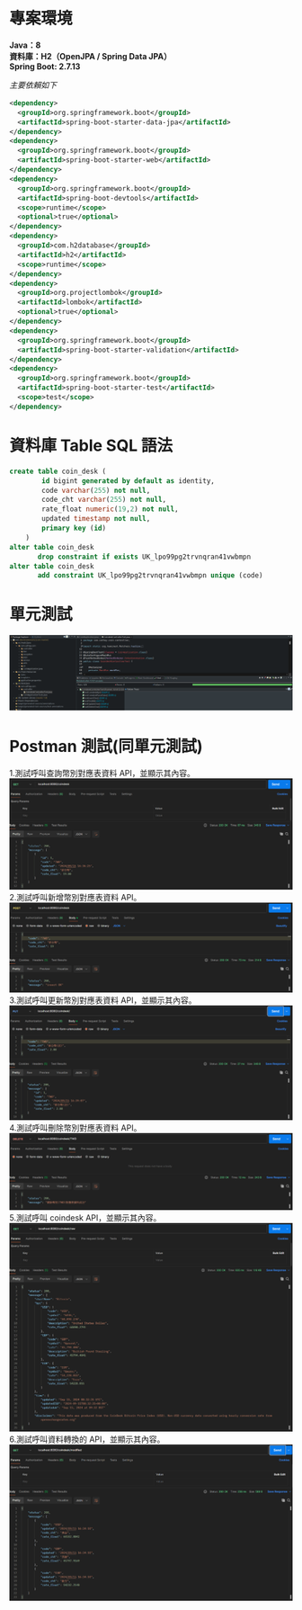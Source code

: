 # 專案環境   
**Java：8**  
**資料庫：H2（OpenJPA / Spring Data JPA）**  
**Spring Boot: 2.7.13**  

*主要依賴如下*  
``` xml
<dependency>
  <groupId>org.springframework.boot</groupId>
  <artifactId>spring-boot-starter-data-jpa</artifactId>
</dependency>
<dependency>
  <groupId>org.springframework.boot</groupId>
  <artifactId>spring-boot-starter-web</artifactId>
</dependency>
<dependency>
  <groupId>org.springframework.boot</groupId>
  <artifactId>spring-boot-devtools</artifactId>
  <scope>runtime</scope>
  <optional>true</optional>
</dependency>
<dependency>
  <groupId>com.h2database</groupId>
  <artifactId>h2</artifactId>
  <scope>runtime</scope>
</dependency>
<dependency>
  <groupId>org.projectlombok</groupId>
  <artifactId>lombok</artifactId>
  <optional>true</optional>
</dependency>
<dependency>
  <groupId>org.springframework.boot</groupId>
  <artifactId>spring-boot-starter-validation</artifactId>
</dependency>
<dependency>
  <groupId>org.springframework.boot</groupId>
  <artifactId>spring-boot-starter-test</artifactId>
  <scope>test</scope>
</dependency>
```

# 資料庫 Table SQL 語法  
``` SQL
create table coin_desk (
        id bigint generated by default as identity,
        code varchar(255) not null,
        code_cht varchar(255) not null,
        rate_float numeric(19,2) not null,
        updated timestamp not null,
        primary key (id)
    )
alter table coin_desk 
       drop constraint if exists UK_lpo99pg2trvnqran41vwbmpn
alter table coin_desk 
       add constraint UK_lpo99pg2trvnqran41vwbmpn unique (code)
```

# 單元測試  
<img src="md/unittest.png">  

# Postman 測試(同單元測試)  
1.測試呼叫查詢幣別對應表資料 API，並顯示其內容。  
<img src="md/test1.png">  
2.測試呼叫新增幣別對應表資料 API。  
<img src="md/test2.png">  
3.測試呼叫更新幣別對應表資料 API，並顯示其內容。  
<img src="md/test3.png">  
4.測試呼叫刪除幣別對應表資料 API。  
<img src="md/test4.png">  
5.測試呼叫 coindesk API，並顯示其內容。  
<img src="md/test5.png">  
6.測試呼叫資料轉換的 API，並顯示其內容。  
<img src="md/test6.png">  
